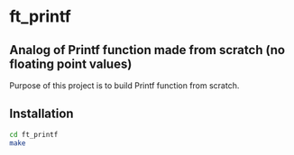 # ft_printf

## Analog of Printf function made from scratch (no floating point values)

Purpose of this project is to build Printf function from scratch. <br>

## Installation
```sh
cd ft_printf
make
```
